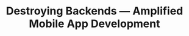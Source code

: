 ---
title: Destroying Backends — Amplified Mobile App Development
description: "A walkthrough on how quick you can create a mobile app with a backend as a service. Developer experience has never been this easy!"
banner: 'banner.jpeg'
authorIds:
  - jorgen-lybeck
href: https://itnext.io/destroying-backends-amplified-mobile-app-development-e1ea8bfe7802
platforms:
  - React Native
categories:
  - API (GraphQL)
  - Authentication
---